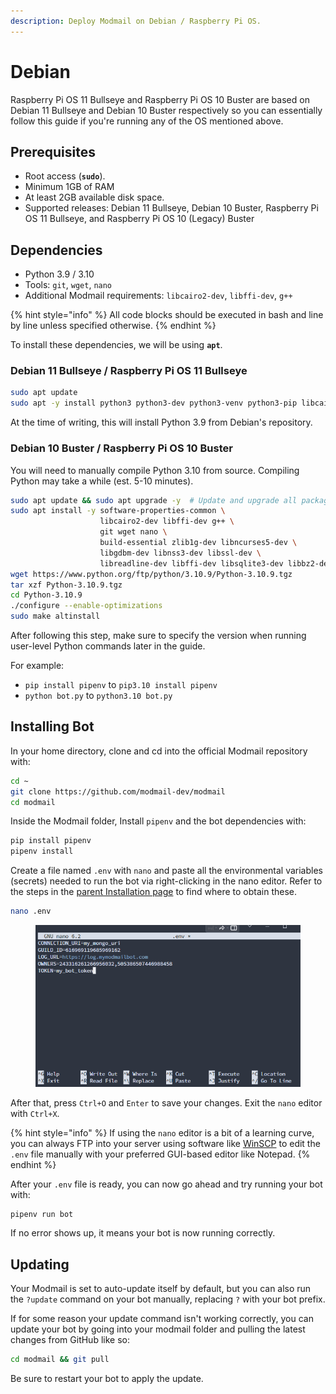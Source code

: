 ```yaml
---
description: Deploy Modmail on Debian / Raspberry Pi OS.
---
```


# Debian

Raspberry Pi OS 11 Bullseye and Raspberry Pi OS 10 Buster are based on Debian 11 Bullseye and Debian 10 Buster respectively so you can essentially follow this guide if you're running any of the OS mentioned above.

## Prerequisites

* Root access (**`sudo`**).
* Minimum 1GB of RAM
* At least 2GB available disk space.
* Supported releases: Debian 11 Bullseye, Debian 10 Buster, Raspberry Pi OS 11 Bullseye, and Raspberry Pi OS 10 (Legacy) Buster

## Dependencies

* Python 3.9 / 3.10
* Tools: `git`, `wget`, `nano`
* Additional Modmail requirements: `libcairo2-dev`, `libffi-dev`, `g++`

{% hint style="info" %}
All code blocks should be executed in bash and line by line unless specified otherwise.
{% endhint %}

To install these dependencies, we will be using **`apt`**.

### **Debian 11 Bullseye /** Raspberry Pi OS 11 Bullseye

```bash
sudo apt update
sudo apt -y install python3 python3-dev python3-venv python3-pip libcairo2-dev libffi-dev g++ git wget nano
```

At the time of writing, this will install Python 3.9 from Debian's repository.

### **Debian 10 Buster /** Raspberry Pi OS 10 Buster

You will need to manually compile Python 3.10 from source. Compiling Python may take a while (est. 5-10 minutes).

```bash
sudo apt update && sudo apt upgrade -y  # Update and upgrade all packages
sudo apt install -y software-properties-common \
                    libcairo2-dev libffi-dev g++ \
                    git wget nano \
                    build-essential zlib1g-dev libncurses5-dev \
                    libgdbm-dev libnss3-dev libssl-dev \
                    libreadline-dev libffi-dev libsqlite3-dev libbz2-dev
wget https://www.python.org/ftp/python/3.10.9/Python-3.10.9.tgz
tar xzf Python-3.10.9.tgz
cd Python-3.10.9
./configure --enable-optimizations 
sudo make altinstall
```

After following this step, make sure to specify the version when running user-level Python commands later in the guide.

For example:

* `pip install pipenv` to `pip3.10 install pipenv`&#x20;
* `python bot.py` to `python3.10 bot.py`

## Installing Bot

In your home directory, clone and cd into the official Modmail repository with:

```bash
cd ~
git clone https://github.com/modmail-dev/modmail
cd modmail
```

Inside the Modmail folder, Install `pipenv` and the bot dependencies with:

```bash
pip install pipenv
pipenv install
```

Create a file named `.env` with `nano` and paste all the environmental variables (secrets) needed to run the bot via right-clicking in the nano editor. Refer to the steps in the [parent Installation page](../#preparing-your-environmental-variables) to find where to obtain these.

```bash
nano .env
```

<figure><img src="../../.gitbook/assets/image (6).png" alt=""><figcaption></figcaption></figure>

After that, press `Ctrl+O` and `Enter` to save your changes. Exit the `nano` editor with `Ctrl+X`.

{% hint style="info" %}
If using the `nano` editor is a bit of a learning curve, you can always FTP into your server using software like [WinSCP](https://winscp.net/eng/index.php) to edit the `.env` file manually with your preferred GUI-based editor like Notepad.
{% endhint %}

After your `.env` file is ready, you can now go ahead and try running your bot with:

```bash
pipenv run bot
```

If no error shows up, it means your bot is now running correctly.

## Updating

Your Modmail is set to auto-update itself by default, but you can also run the `?update` command on your bot manually, replacing `?` with your bot prefix.

If for some reason your update command isn't working correctly, you can update your bot by going into your modmail folder and pulling the latest changes from GitHub like so:

```bash
cd modmail && git pull
```

Be sure to restart your bot to apply the update.
